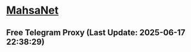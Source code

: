 
# [MahsaNet](https://t.me/mahsa_net)
## Free Telegram Proxy (Last Update: 2025-06-17 22:38:29)

    